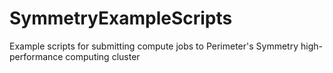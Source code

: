 # SymmetryExampleScripts
Example scripts for submitting compute jobs to Perimeter's Symmetry high-performance computing cluster
